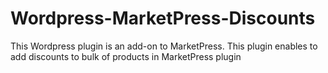 # Wordpress-MarketPress-Discounts
This Wordpress plugin is an add-on to MarketPress. This plugin enables to add discounts to bulk of products in MarketPress plugin
